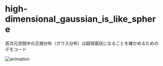 # high-dimensional_gaussian_is_like_sphere
高次元空間中の正規分布（ガウス分布）は超球面状になることを確かめるためのデモコード

![animation](https://user-images.githubusercontent.com/19607449/61520004-35e3ce80-aa48-11e9-85f2-5e18e9d6607b.gif)

